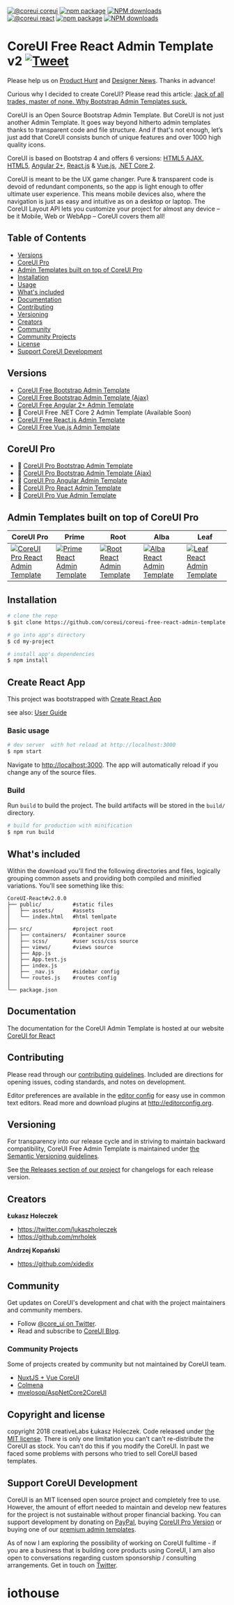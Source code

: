 [![@coreui coreui](https://img.shields.io/badge/@coreui%20-coreui-lightgrey.svg?style=flat-square)](https://github.com/coreui/coreui)
[![npm package][npm-coreui-badge]][npm-coreui]
[![NPM downloads][npm-coreui-download]][npm-coreui]  
[![@coreui react](https://img.shields.io/badge/@coreui%20-react-lightgrey.svg?style=flat-square)](https://github.com/coreui/react)
[![npm package][npm-coreui-react-badge]][npm-coreui-react]
[![NPM downloads][npm-coreui-react-download]][npm-coreui-react]

[npm-coreui]: https://www.npmjs.com/package/@coreui/coreui
[npm-coreui-badge]: https://img.shields.io/npm/v/@coreui/coreui.png?style=flat-square
[npm-coreui-download]: https://img.shields.io/npm/dm/@coreui/coreui.svg?style=flat-square
[npm-coreui-react]: https://www.npmjs.com/package/@coreui/react
[npm-coreui-react-badge]: https://img.shields.io/npm/v/@coreui/react.png?style=flat-square
[npm-coreui-react-download]: https://img.shields.io/npm/dm/@coreui/react.svg?style=flat-square

# CoreUI Free React Admin Template v2 [![Tweet](https://img.shields.io/twitter/url/http/shields.io.svg?style=social&logo=twitter)](https://twitter.com/intent/tweet?text=CoreUI%20-%20Free%20React%20Admin%20Template%20&url=https://coreui.io/react/&hashtags=bootstrap,admin,template,dashboard,panel,free,angular,react,vue)

Please help us on [Product Hunt](https://www.producthunt.com/posts/coreui-open-source-bootstrap-4-admin-template-with-angular-2-react-js-vue-js-support) and [Designer News](https://www.designernews.co/stories/81127). Thanks in advance!

Curious why I decided to create CoreUI? Please read this article: [Jack of all trades, master of none. Why Bootstrap Admin Templates suck.](https://medium.com/@lukaszholeczek/jack-of-all-trades-master-of-none-5ea53ef8a1f#.7eqx1bcd8)

CoreUI is an Open Source Bootstrap Admin Template. But CoreUI is not just another Admin Template. It goes way beyond hitherto admin templates thanks to transparent code and file structure. And if that's not enough, let’s just add that CoreUI consists bunch of unique features and over 1000 high quality icons.

CoreUI is based on Bootstrap 4 and offers 6 versions: [HTML5 AJAX](https://github.com/coreui/free-bootstrap-admin-template-ajax), [HTML5](https://github.com/coreui/free-angular-admin-template), [Angular 2+](https://github.com/coreui/free-angular-admin-template), [React.js](https://github.com/coreui/free-react-admin-template) & [Vue.js](https://github.com/coreui/free-vue-admin-template), [.NET Core 2](https://github.com/coreui/free-dotnet-admin-template).

CoreUI is meant to be the UX game changer. Pure & transparent code is devoid of redundant components, so the app is light enough to offer ultimate user experience. This means mobile devices also, where the navigation is just as easy and intuitive as on a desktop or laptop. The CoreUI Layout API lets you customize your project for almost any device – be it Mobile, Web or WebApp – CoreUI covers them all!

## Table of Contents

* [Versions](#versions)
* [CoreUI Pro](#coreui-pro)
* [Admin Templates built on top of CoreUI Pro](#admin-templates-built-on-top-of-coreui-pro)
* [Installation](#installation)
* [Usage](#usage)
* [What's included](#whats-included)
* [Documentation](#documentation)
* [Contributing](#contributing)
* [Versioning](#versioning)
* [Creators](#creators)
* [Community](#community)
* [Community Projects](#community-projects)
* [License](#license)
* [Support CoreUI Development](#support-coreui-development)

## Versions

* [CoreUI Free Bootstrap Admin Template](https://github.com/coreui/coreui-free-bootstrap-admin-template)
* [CoreUI Free Bootstrap Admin Template (Ajax)](https://github.com/coreui/coreui-free-bootstrap-admin-template-ajax)
* [CoreUI Free Angular 2+ Admin Template](https://github.com/coreui/coreui-free-angular-admin-template)
* 🚧 CoreUI Free .NET Core 2 Admin Template (Available Soon)
* [CoreUI Free React.js Admin Template](https://github.com/coreui/coreui-free-react-admin-template)
* [CoreUI Free Vue.js Admin Template](https://github.com/coreui/coreui-free-vue-admin-template)

## CoreUI Pro

* 💪  [CoreUI Pro Bootstrap Admin Template](https://coreui.io/pro/)
* 💪  [CoreUI Pro Bootstrap Admin Template (Ajax)](https://coreui.io/pro/)
* 💪  [CoreUI Pro Angular Admin Template](https://coreui.io/pro/angular)
* 💪  [CoreUI Pro React Admin Template](https://coreui.io/pro/react)
* 💪  [CoreUI Pro Vue Admin Template](https://coreui.io/pro/vue)

## Admin Templates built on top of CoreUI Pro

| CoreUI Pro | Prime | Root | Alba | Leaf |
| --- | --- | --- | --- | --- |
| [![CoreUI Pro React Admin Template](https://coreui.io/assets/img/example-coureui.jpg)](https://coreui.io/pro/react/) | [![Prime React Admin Template](https://genesisui.com/assets/img/templates/prime1280.jpg)](https://genesisui.com/admin-templates/reactjs/prime/?support=1) | [![Root React Admin Template](https://genesisui.com/assets/img/templates/root1280.jpg)](https://genesisui.com/admin-templates/reactjs/root/?support=1) | [![Alba React Admin Template](https://genesisui.com/assets/img/templates/alba1280.jpg)](https://genesisui.com/admin-templates/reactjs/alba/?support=1) | [![Leaf React Admin Template](https://genesisui.com/assets/img/templates/leaf1280.jpg)](https://genesisui.com/admin-templates/reactjs/leaf/?support=1)

## Installation

``` bash
# clone the repo
$ git clone https://github.com/coreui/coreui-free-react-admin-template.git my-project

# go into app's directory
$ cd my-project

# install app's dependencies
$ npm install
```

## Create React App
This project was bootstrapped with [Create React App](https://github.com/facebook/create-react-app)

see also:
[User Guide](CRA.md)

### Basic usage

``` bash
# dev server  with hot reload at http://localhost:3000
$ npm start
```

Navigate to [http://localhost:3000](http://localhost:3000). The app will automatically reload if you change any of the source files.

### Build

Run `build` to build the project. The build artifacts will be stored in the `build/` directory.

```bash
# build for production with minification
$ npm run build
```

## What's included

Within the download you'll find the following directories and files, logically grouping common assets and providing both compiled and minified variations. You'll see something like this:

```
CoreUI-React#v2.0.0
├── public/          #static files
│   ├── assets/      #assets
│   └── index.html   #html temlpate
│
├── src/             #project root
│   ├── containers/  #container source
│   ├── scss/        #user scss/css source
│   ├── views/       #views source
│   ├── App.js
│   ├── App.test.js
│   ├── index.js
│   ├── _nav.js      #sidebar config
│   └── routes.js    #routes config
│
└── package.json
```

## Documentation

The documentation for the CoreUI  Admin Template is hosted at our website [CoreUI for React](https://coreui.io/react/)


## Contributing

Please read through our [contributing guidelines](https://github.com/coreui/coreui-free-react-admin-template/blob/master/CONTRIBUTING.md). Included are directions for opening issues, coding standards, and notes on development.

Editor preferences are available in the [editor config](https://github.com/coreui/coreui-free-react-admin-template/blob/master/.editorconfig) for easy use in common text editors. Read more and download plugins at <http://editorconfig.org>.

## Versioning

For transparency into our release cycle and in striving to maintain backward compatibility, CoreUI Free Admin Template is maintained under [the Semantic Versioning guidelines](http://semver.org/).

See [the Releases section of our project](https://github.com/coreui/coreui-free-react-admin-template/releases) for changelogs for each release version.

## Creators

**Łukasz Holeczek**
* <https://twitter.com/lukaszholeczek>
* <https://github.com/mrholek>

**Andrzej Kopański**
* <https://github.com/xidedix>

## Community

Get updates on CoreUI's development and chat with the project maintainers and community members.

- Follow [@core_ui on Twitter](https://twitter.com/core_ui).
- Read and subscribe to [CoreUI Blog](https://coreui.ui/blog/).

### Community Projects

Some of projects created by community but not maintained by CoreUI team.

* [NuxtJS + Vue CoreUI](https://github.com/muhibbudins/nuxt-coreui)
* [Colmena](https://github.com/colmena/colmena)
* [mvelosop/AspNetCore2CoreUI](https://github.com/mvelosop/AspNetCore2CoreUI)

## Copyright and license

copyright 2018 creativeLabs Łukasz Holeczek. Code released under [the MIT license](LICENSE).
There is only one limitation you can't can’t re-distribute the CoreUI as stock. You can’t do this if you modify the CoreUI. In past we faced some problems with persons who tried to sell CoreUI based templates.

## Support CoreUI Development

CoreUI is an MIT licensed open source project and completely free to use. However, the amount of effort needed to maintain and develop new features for the project is not sustainable without proper financial backing. You can support development by donating on [PayPal](https://www.paypal.me/holeczek), buying [CoreUI Pro Version](https://coreui.io/pro) or buying one of our [premium admin templates](https://genesisui.com/?support=1).

As of now I am exploring the possibility of working on CoreUI fulltime - if you are a business that is building core products using CoreUI, I am also open to conversations regarding custom sponsorship / consulting arrangements. Get in touch on [Twitter](https://twitter.com/lukaszholeczek).
# iothouse
